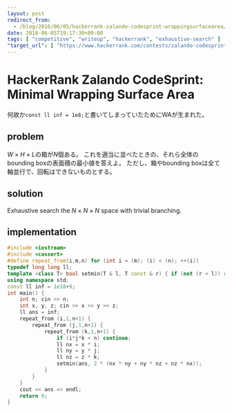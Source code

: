 ```yaml
---
layout: post
redirect_from:
  - /blog/2016/06/05/hackerrank-zalando-codesprint-wrappingsurfacearea/
date: 2016-06-05T19:17:30+09:00
tags: [ "competitive", "writeup", "hackerrank", "exhaustive-search" ]
"target_url": [ "https://www.hackerrank.com/contests/zalando-codesprint/challenges/wrappingsurfacearea" ]
---
```


# HackerRank Zalando CodeSprint: Minimal Wrapping Surface Area

何故か`const ll inf = 1e8;`と書いてしまっていたためにWAが生まれた。

## problem

$W \times H \times L$の箱が$N$個ある。
これを適当に並べたときの、それら全体のbounding boxの表面積の最小値を答えよ。
ただし、箱やbounding boxは全て軸並行で、回転はできないものとする。

## solution

Exhaustive search the $N \times N \times N$ space with trivial branching.

## implementation

``` c++
#include <iostream>
#include <cassert>
#define repeat_from(i,m,n) for (int i = (m); (i) < (n); ++(i))
typedef long long ll;
template <class T> bool setmin(T & l, T const & r) { if (not (r < l)) return false; l = r; return true; }
using namespace std;
const ll inf = 1e18+9;
int main() {
    int n; cin >> n;
    int x, y, z; cin >> x >> y >> z;
    ll ans = inf;
    repeat_from (i,1,n+1) {
        repeat_from (j,1,n+1) {
            repeat_from (k,1,n+1) {
                if (i*j*k < n) continue;
                ll nx = x * i;
                ll ny = y * j;
                ll nz = z * k;
                setmin(ans, 2 * (nx * ny + ny * nz + nz * nx));
            }
        }
    }
    cout << ans << endl;
    return 0;
}
```
